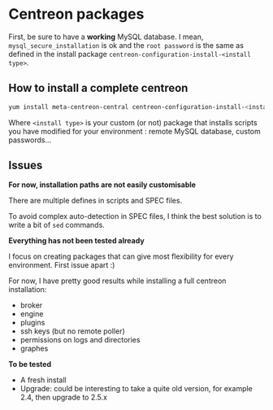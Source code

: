 # Centreon packages

First, be sure to have a **working** MySQL database. I mean, `mysql_secure_installation` is ok and the `root password` is the same as defined in the install package `centreon-configuration-install-<install type>`.

## How to install a complete centreon

```bash
yum install meta-centreon-central centreon-configuration-install-<install type>
```

Where `<install type>` is your custom (or not) package that installs scripts you have modified for your environment : remote MySQL database, custom passwords...

## Issues

**For now, installation paths are not easily customisable**

There are multiple defines in scripts and SPEC files.

To avoid complex auto-detection in SPEC files, I think the best solution is to write a bit of `sed` commands.

**Everything has not been tested already**

I focus on creating packages that can give most flexibility for every environment. First issue apart :)

For now, I have pretty good results while installing a full centreon installation:

 * broker
 * engine
 * plugins
 * ssh keys (but no remote poller)
 * permissions on logs and directories
 * graphes

**To be tested**

 * A fresh install
 * Upgrade: could be interesting to take a quite old version, for example 2.4, then upgrade to 2.5.x
